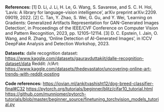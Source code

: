 **References:**
[1] D. Li, J. Li, H. Le, G. Wang, S. Savarese, and S. C. H. Hoi, ‘Lavis: A library for language-vision intelligence’, arXiv preprint arXiv:2209. 09019, 2022.
[2] C. Tan, Y. Zhao, S. Wei, G. Gu, and Y. Wei, ‘Learning on Gradients: Generalized Artifacts Representation for GAN-Generated Images Detection’, in Proceedings of the IEEE/CVF Conference on Computer Vision and Pattern Recognition, 2023, pp. 12105–12114.
[3] D. C. Epstein, I. Jain, O. Wang, and R. Zhang, ‘Online Detection of AI-Generated Images’, in ICCV DeepFake Analysis and Detection Workshop, 2023.

**Datasets:**
dalle recognition dataset: https://www.kaggle.com/datasets/gauravduttakiit/dalle-recognition-dataset/data
Reddit: /r/Art: https://www.kaggle.com/datasets/thedevastator/uncovering-online-art-trends-with-reddit-posting

**Code references:**
https://jovian.ml/ankitvashisht12/dog-breed-classifier-final#C32
https://pytorch.org/tutorials/beginner/blitz/cifar10_tutorial.html
https://github.com/munniomer/pytorch-tutorials/blob/master/beginner_source/finetuning_torchvision_models_tutorial.py
